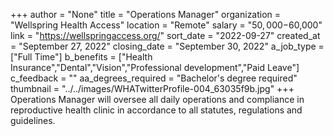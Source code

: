 +++
author = "None"
title = "Operations Manager"
organization = "Wellspring Health Access"
location = "Remote"
salary = "$50,000-$60,000"
link = "https://wellspringaccess.org/"
sort_date = "2022-09-27"
created_at = "September 27, 2022"
closing_date = "September 30, 2022"
a_job_type = ["Full Time"]
b_benefits = ["Health Insurance","Dental","Vision","Professional development","Paid Leave"]
c_feedback = ""
aa_degrees_required = "Bachelor's degree required"
thumbnail = "../../images/WHATwitterProfile-004_63035f9b.jpg"
+++
Operations Manager will oversee all daily operations and compliance in reproductive health clinic in accordance to all statutes, regulations and guidelines. 